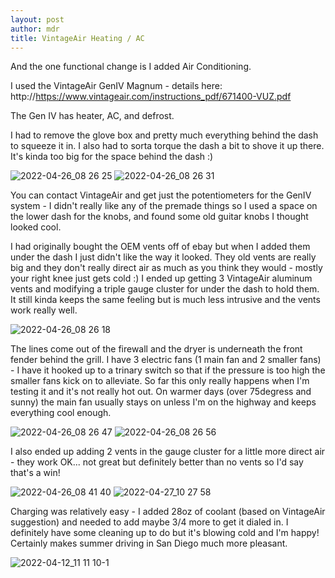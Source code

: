 ```yaml
---
layout: post
author: mdr
title: VintageAir Heating / AC
---
```


And the one functional change is I added Air Conditioning.

I used the VintageAir GenIV Magnum - details here: http://https://www.vintageair.com/instructions_pdf/671400-VUZ.pdf

The Gen IV has heater, AC, and defrost.

I had to remove the glove box and pretty much everything behind the dash to squeeze it in. I also had to sorta torque the dash a bit to shove it up there. It's kinda too big for the space behind the dash :) 


![2022-04-26_08 26 25](https://user-images.githubusercontent.com/1479022/178117706-8708de7d-c44f-4961-977b-347de90aeda9.jpg)
![2022-04-26_08 26 31](https://user-images.githubusercontent.com/1479022/178117708-387f9a99-a8eb-4a2d-88c9-1aede16d9c8a.jpg)

You can contact VintageAir and get just the potentiometers for the GenIV system - I didn't really like any of the premade things so I used a space on the lower dash for the knobs, and found some old guitar knobs I thought looked cool.

I had originally bought the OEM vents off of ebay but when I added them under the dash I just didn't like the way it looked. They old vents are really big and they don't really direct air as much as you think they would - mostly your right knee just gets cold :)  I ended up getting 3 VintageAir aluminum vents and modifying a triple gauge cluster for under the dash to hold them. It still kinda keeps the same feeling but is much less intrusive and the vents work really well.

![2022-04-26_08 26 18](https://user-images.githubusercontent.com/1479022/178117700-a8c526e9-fb62-4592-8760-faa3e22439a6.jpg)

The lines come out of the firewall and the dryer is underneath the front fender behind the grill. I have 3 electric fans (1 main fan and 2 smaller fans) - I have it hooked up to a trinary switch so that if the pressure is too high the smaller fans kick on to alleviate. So far this only really happens when I'm testing it and it's not really hot out. On warmer days (over 75degress and sunny) the main fan usually stays on unless I'm on the highway and keeps everything cool enough.  

![2022-04-26_08 26 47](https://user-images.githubusercontent.com/1479022/178117710-66c8eed3-f67e-4d98-aaa2-e66908ba5e6b.jpg)
![2022-04-26_08 26 56](https://user-images.githubusercontent.com/1479022/178117711-a0373710-e656-4372-832b-42f7bbc504ba.jpg)

I also ended up adding 2 vents in the gauge cluster for a little more direct air - they work OK... not great but definitely better than no vents so I'd say that's a win!

![2022-04-26_08 41 40](https://user-images.githubusercontent.com/1479022/178117712-2902b87f-d6f8-488e-b46f-d51146aa0e77.jpg)
![2022-04-27_10 27 58](https://user-images.githubusercontent.com/1479022/178117713-861e1e5a-4588-4d65-841b-24344a90cb1f.jpg)

Charging was relatively easy - I added 28oz of coolant (based on VintageAir suggestion) and needed to add maybe 3/4 more to get it dialed in. I definitely have some cleaning up to do but it's blowing cold and I'm happy! Certainly makes summer driving in San Diego much more pleasant.

![2022-04-12_11 11 10-1](https://user-images.githubusercontent.com/1479022/178117699-1b5c8d5e-81b4-4389-81c2-fc6522a5ef4b.jpg)
